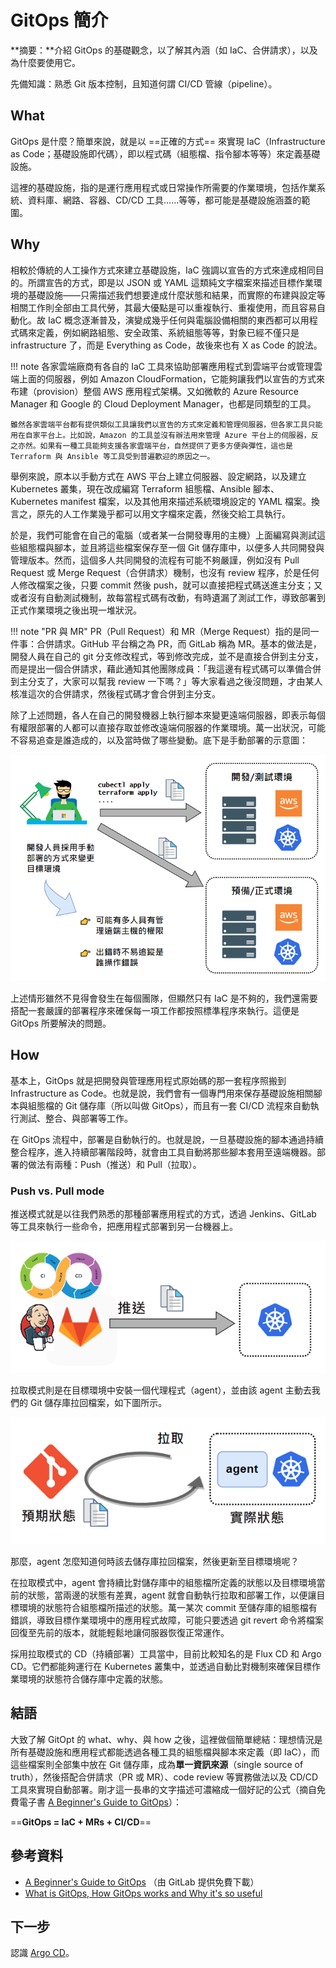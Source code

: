 # GitOps 簡介

**摘要：**介紹 GitOps 的基礎觀念，以了解其內涵（如 IaC、合併請求），以及為什麼要使用它。

先備知識：熟悉 Git 版本控制，且知道何謂 CI/CD 管線（pipeline）。

## What

GitOps 是什麼？簡單來說，就是以 ==正確的方式== 來實現 IaC（Infrastructure as Code；基礎設施即代碼），即以程式碼（組態檔、指令腳本等等）來定義基礎設施。

這裡的基礎設施，指的是運行應用程式或日常操作所需要的作業環境，包括作業系統、資料庫、網路、容器、CD/CD 工具……等等，都可能是基礎設施涵蓋的範圍。

## Why

相較於傳統的人工操作方式來建立基礎設施，IaC 強調以宣告的方式來達成相同目的。所謂宣告的方式，即是以 JSON 或 YAML 這類純文字檔案來描述目標作業環境的基礎設施——只需描述我們想要達成什麼狀態和結果，而實際的布建與設定等相關工作則全部由工具代勞，其最大優點是可以重複執行、重複使用，而且容易自動化。故 IaC 概念逐漸普及，演變成幾乎任何與電腦設備相關的東西都可以用程式碼來定義，例如網路組態、安全政策、系統組態等等，對象已經不僅只是 infrastructure 了，而是 Everything as Code，故後來也有 X as Code 的說法。

!!! note
    各家雲端廠商有各自的 IaC 工具來協助部署應用程式到雲端平台或管理雲端上面的伺服器，例如 Amazon CloudFormation，它能夠讓我們以宣告的方式來布建（provision）整個 AWS 應用程式架構。又如微軟的 Azure Resource Manager 和 Google 的 Cloud Deployment Manager，也都是同類型的工具。
    
    雖然各家雲端平台都有提供類似工具讓我們以宣告的方式來定義和管理伺服器，但各家工具只能用在自家平台上。比如說，Amazon 的工具並沒有辦法用來管理 Azure 平台上的伺服器，反之亦然。如果有一種工具能夠支援各家雲端平台，自然提供了更多方便與彈性，這也是 Terraform 與 Ansible 等工具受到普遍歡迎的原因之一。

舉例來說，原本以手動方式在 AWS 平台上建立伺服器、設定網路，以及建立 Kubernetes 叢集，現在改成編寫 Terraform 組態檔、Ansible 腳本、Kubernetes manifest 檔案，以及其他用來描述系統環境設定的 YAML 檔案。換言之，原先的人工作業幾乎都可以用文字檔來定義，然後交給工具執行。

於是，我們可能會在自己的電腦（或者某一台開發專用的主機）上面編寫與測試這些組態檔與腳本，並且將這些檔案保存至一個 Git 儲存庫中，以便多人共同開發與管理版本。然而，這個多人共同開發的流程有可能不夠嚴謹，例如沒有 Pull Request 或 Merge Request（合併請求）機制，也沒有 review 程序，於是任何人修改檔案之後，只要 commit 然後 push，就可以直接把程式碼送進主分支；又或者沒有自動測試機制，故每當程式碼有改動，有時遺漏了測試工作，導致部署到正式作業環境之後出現一堆狀況。

!!! note "PR 與 MR"
    PR（Pull Request）和 MR（Merge Request）指的是同一件事：合併請求。GitHub 平台稱之為 PR，而 GitLab 稱為 MR。基本的做法是，開發人員在自己的 git 分支修改程式，等到修改完成，並不是直接合併到主分支，而是提出一個合併請求，藉此通知其他團隊成員：「我這邊有程式碼可以準備合併到主分支了，大家可以幫我 review 一下嗎？」等大家看過之後沒問題，才由某人核准這次的合併請求，然後程式碼才會合併到主分支。

除了上述問題，各人在自己的開發機器上執行腳本來變更遠端伺服器，即表示每個有權限部署的人都可以直接存取並修改遠端伺服器的作業環境。萬一出狀況，可能不容易追查是誰造成的，以及當時做了哪些變動。底下是手動部署的示意圖：

![](images/manually-push-changes.png)

上述情形雖然不見得會發生在每個團隊，但顯然只有 IaC 是不夠的，我們還需要搭配一套嚴謹的部署程序來確保每一項工作都按照標準程序來執行。這便是 GitOps 所要解決的問題。

## How

基本上，GitOps 就是把開發與管理應用程式原始碼的那一套程序照搬到 Infrastructure as Code。也就是說，我們會有一個專門用來保存基礎設施相關腳本與組態檔的 Git 儲存庫（所以叫做 GitOps），而且有一套 CI/CD 流程來自動執行測試、整合、與部署等工作。

在 GitOps 流程中，部署是自動執行的。也就是說，一旦基礎設施的腳本通過持續整合程序，進入持續部署階段時，就會由工具自動將那些腳本套用至遠端機器。部署的做法有兩種：Push（推送）和 Pull（拉取）。

### Push vs. Pull mode

推送模式就是以往我們熟悉的那種部署應用程式的方式，透過 Jenkins、GitLab 等工具來執行一些命令，把應用程式部署到另一台機器上。

![](images/push-model.png)

拉取模式則是在目標環境中安裝一個代理程式（agent），並由該 agent 主動去我們的 Git 儲存庫拉回檔案，如下圖所示。

![](images/pull-mode.png)

那麼，agent 怎麼知道何時該去儲存庫拉回檔案，然後更新至目標環境呢？

在拉取模式中，agent 會持續比對儲存庫中的組態檔所定義的狀態以及目標環境當前的狀態，當兩邊的狀態有差異，agent 就會自動執行拉取和部署工作，以便讓目標環境的狀態符合組態檔所描述的狀態。萬一某次 commit 至儲存庫的組態檔有錯誤，導致目標作業環境中的應用程式故障，可能只要透過 git revert 命令將檔案回復至先前的版本，就能輕鬆地讓伺服器恢復正常運作。

採用拉取模式的 CD（持續部署）工具當中，目前比較知名的是 Flux CD 和 Argo CD。它們都能夠運行在 Kubernetes 叢集中，並透過自動比對機制來確保目標作業環境的狀態符合儲存庫中定義的狀態。

## 結語

大致了解 GitOpt 的 what、why、與 how 之後，這裡做個簡單總結：理想情況是所有基礎設施和應用程式都能透過各種工具的組態檔與腳本來定義（即 IaC），而這些檔案則全部集中放在 Git 儲存庫，成為**單一資訊來源**（single source of truth），然後搭配合併請求（PR 或 MR）、code review 等實務做法以及 CD/CD 工具來實現自動部署。剛才這一長串的文字描述可濃縮成一個好記的公式（摘自免費電子書 [A Beginner's Guide to GitOps](https://page.gitlab.com/resources-ebook-beginner-guide-gitops.html)）：

==**GitOps = IaC + MRs + CI/CD**==

## 參考資料

- [A Beginner's Guide to GitOps](https://page.gitlab.com/resources-ebook-beginner-guide-gitops.html) （由 GitLab 提供免費下載）
- [What is GitOps, How GitOps works and Why it's so useful](https://www.youtube.com/watch?v=f5EpcWp0THw)

## 下一步

認識 [Argo CD](argo-cd-overview.md)。
